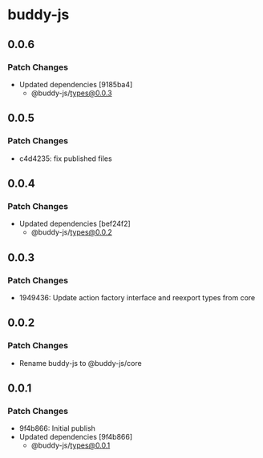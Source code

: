 # buddy-js

## 0.0.6

### Patch Changes

-   Updated dependencies [9185ba4]
    -   @buddy-js/types@0.0.3

## 0.0.5

### Patch Changes

-   c4d4235: fix published files

## 0.0.4

### Patch Changes

-   Updated dependencies [bef24f2]
    -   @buddy-js/types@0.0.2

## 0.0.3

### Patch Changes

-   1949436: Update action factory interface and reexport types from core

## 0.0.2

### Patch Changes

-   Rename buddy-js to @buddy-js/core

## 0.0.1

### Patch Changes

-   9f4b866: Initial publish
-   Updated dependencies [9f4b866]
    -   @buddy-js/types@0.0.1
